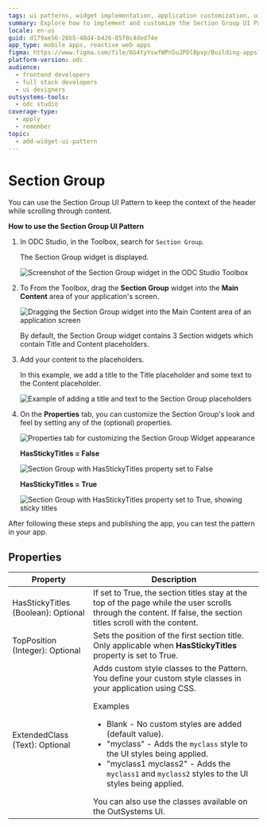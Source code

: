 ```yaml
---
tags: ui patterns, widget implementation, application customization, ui design
summary: Explore how to implement and customize the Section Group UI Pattern in OutSystems Developer Cloud (ODC) to enhance application interfaces.
locale: en-us
guid: d179ae56-26b5-48d4-b426-85f8c4ded74e
app_type: mobile apps, reactive web apps
figma: https://www.figma.com/file/6G4tyYswfWPn5uJPDlBpvp/Building-apps?type=design&node-id=3203%3A11548&t=ZwHw8hXeFhwYsO5V-1
platform-version: odc
audience:
  - frontend developers
  - full stack developers
  - ui designers
outsystems-tools:
  - odc studio
coverage-type:
  - apply
  - remember
topic:
  - add-widget-ui-pattern
---
```


# Section Group

You can use the Section Group UI Pattern to keep the context of the header while scrolling through content.

**How to use the Section Group UI Pattern**

1. In ODC Studio, in the Toolbox, search for `Section Group`.
  
    The Section Group widget is displayed.

    ![Screenshot of the Section Group widget in the ODC Studio Toolbox](images/sectiongroup-1-ss.png "Section Group Widget in ODC Studio Toolbox") 

1. To From the Toolbox, drag the **Section Group** widget into the **Main Content** area of your application's screen.

    ![Dragging the Section Group widget into the Main Content area of an application screen](images/sectiongroup-2-ss.png "Dragging Section Group Widget into Main Content Area")

    By default, the Section Group widget contains 3 Section widgets which contain Title and Content placeholders.

1. Add your content to the placeholders.

    In this example, we add a title to the Title placeholder and some text to the Content placeholder. 

    ![Example of adding a title and text to the Section Group placeholders](images/sectiongroup-3-ss.png "Adding Content to Section Group Widget Placeholders")

1. On the **Properties** tab, you can customize the Section Group's look and feel by setting any of the (optional) properties.

    ![Properties tab for customizing the Section Group Widget appearance](images/sectiongroup-4-ss.png "Section Group Properties Tab")

    **HasStickyTitles = False**

    ![Section Group with HasStickyTitles property set to False](images/sectiongroup-5-ss.png "Section Group Widget with Non-Sticky Titles")

    **HasStickyTitles = True**

    ![Section Group with HasStickyTitles property set to True, showing sticky titles](images/sectiongroup-6-ss.png "Section Group Widget with Sticky Titles")

After following these steps and publishing the app, you can test the pattern in your app.

## Properties

| Property                            | Description                                                                                                                                                                                                                                                                                                                                                                                                                                                                                                                                                                                                            |
|-------------------------------------|------------------------------------------------------------------------------------------------------------------------------------------------------------------------------------------------------------------------------------------------------------------------------------------------------------------------------------------------------------------------------------------------------------------------------------------------------------------------------------------------------------------------------------------------------------------------------------------------------------------------|
| HasStickyTitles (Boolean): Optional | If set to True, the section titles stay at the top of the page while the user scrolls through the content. If false, the section titles scroll with the content.                                                                                                                                                                                                                                                                                                                                                                                                                                                       |
| TopPosition (Integer): Optional     | Sets the position of the first section title. Only applicable when **HasStickyTitles** property is set to True.                                                                                                                                                                                                                                                                                                                                                                                                                                                                                                        |
| ExtendedClass (Text): Optional      | Adds custom style classes to the Pattern. You define your custom style classes in your application using CSS. <p>Examples <ul><li>Blank - No custom styles are added (default value).</li><li>"myclass" - Adds the ``myclass`` style to the UI styles being applied.</li><li>"myclass1 myclass2" - Adds the ``myclass1`` and ``myclass2`` styles to the UI styles being applied.</li></ul></p>You can also use the classes available on the OutSystems UI. |
